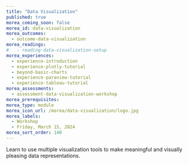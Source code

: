 ```yaml
---
title: "Data Visualization"
published: true
morea_coming_soon: false
morea_id: data-visualization
morea_outcomes:
  - outcome-data-visualization
morea_readings:
#   - reading-data-visualization-setup
morea_experiences:
  - experience-introduction
  - experience-plotly-tutorial
  - beyond-basic-charts
  - experience-paraview-tutorial
  - experience-tableau-tutorial
morea_assessments:
  - assessment-data-visualization-workshop
morea_prerequisites:
morea_type: module
morea_icon_url: /morea/data-visualization/logo.jpg
morea_labels:
  - Workshop
  - Friday, March 15, 2024
morea_sort_order: 140
---
```


Learn to use multiple visualization tools to make meaningful and visually pleasing data representations.
